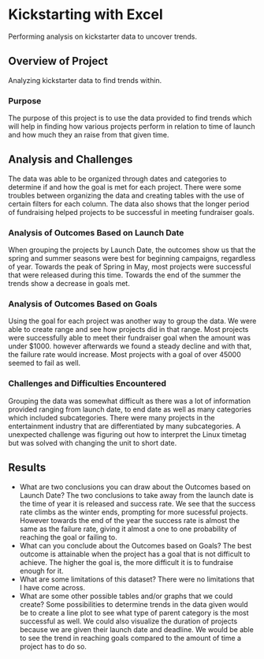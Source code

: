 # Kickstarting with Excel
Performing analysis on kickstarter data to uncover trends.
## Overview of Project
Analyzing kickstarter data to find trends within. 
### Purpose
The purpose of this project is to use the data provided to find trends which will help in finding how various projects perform in relation to time of launch and how much they an raise from that given time. 
## Analysis and Challenges
The data was able to be organized through dates and categories to determine if and how the goal is met for each project. There were some troubles between organizing the data and creating tables with the use of certain filters for each column. The data also shows that the longer period of fundraising helped projects to be successful in meeting fundraiser goals. 
### Analysis of Outcomes Based on Launch Date
When grouping the projects by Launch Date, the outcomes show us that the spring and summer seasons were best for beginning campaigns, regardless of year. Towards the peak of Spring in May, most projects were successful that were released during this time. Towards the end of the summer the trends show a decrease in goals met. 
### Analysis of Outcomes Based on Goals
Using the goal for each project was another way to group the data. We were able to create range and see how projects did in that range. Most projects were successfully able to meet their fundraiser goal when the amount was under $1000. however afterwards we found a steady decline and with that, the failure rate would increase. Most projects with a goal of over 45000 seemed to fail as well.
### Challenges and Difficulties Encountered
Grouping the data was somewhat difficult as there was a lot of information provided ranging from launch date, to end date as well as many categories which included subcategories. There were many projects in the entertainment industry that are differentiated by many subcategories. A unexpected challenge was figuring out how to interpret the Linux timetag but was solved with changing the unit to short date. 
## Results
- What are two conclusions you can draw about the Outcomes based on Launch Date?
The two conclusions to take away from the launch date is the time of year it is released and success rate. We see that the success rate climbs as the winter ends, prompting for more sucessful projects. However towards the end of the year the success rate is almost the same as the failure rate, giving it almost a one to one probability of reaching the goal or failing to. 
- What can you conclude about the Outcomes based on Goals?
The best outcome is attainable when the project has a goal that is not difficult to achieve. The higher the goal is, the more difficult it is to fundraise enough for it.
- What are some limitations of this dataset?
There were no limitations that I have come across. 
- What are some other possible tables and/or graphs that we could create?
Some possibilities to determine trends in the data given would be to create a line plot to see what type of parent category is the most successful as well. We could also visualize the duration of projects because we are given their launch date and deadline. We would be able to see the trend in reaching goals compared to the amount of time a project has to do so. 
